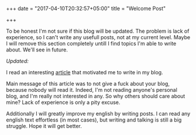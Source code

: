 +++
date = "2017-04-10T20:32:57+05:00"
title = "Welcome Post"

+++

To be honest I'm not sure if this blog will be updated. The problem is lack of experience, so I can't write any usefull posts, not at my current level. Maybe I will remove this section completely untill I find topics I'm able to write about. We'll see in future.
<!--more-->
*Updated:*

I read an interesting [article](http://pablojuan.com/want-to-blog-read-this/) that motivated me to write in my blog.

Main message of this article was to not give a fuck about your blog, because nobody will read it. Indeed, I'm not reading anyone's personal blog, and I'm really not interested in any. So why others should care about mine? Lack of experience is only a pity excuse. 

Additionally I will greatly improve my english by writing posts. I can read any english text effortless (in most cases), but writing and talking is still a big struggle. Hope it will get better.